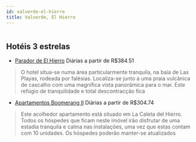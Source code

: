 ```yaml
---
id: valverde-el-hierro
title: Valverde, El Hierro
---
```


<center><img src="http://photos.hotelbeds.com/giata/00/003104/003104a_hb_a_906.jpg" alt="" /></center>


## Hotéis 3 estrelas

-    [Parador de El Hierro](https://www.hurb.com/hoteis/valverde/parador-de-el-hierro-JNP-JP660416?cmp=18055) Diárias a partir de R$384.51
   > O hotel situa-se numa área particularmente tranquila, na baía de Las Playas, rodeada por falésias. Localiza-se junto a uma praia vulcânica de cascalho com uma magnífica vista panorâmica para o mar. Este refúgio de tranquilidade e total descontracção fica 
-    [Apartamentos Boomerang II](https://www.hurb.com/hoteis/valverde/apartamentos-boomerang-ii-JNP-JP558383?cmp=18055) Diárias a partir de R$304.74
   > Este acolhedor apartamento está situado em La Caleta del Hierro. Todos os hóspedes que ficam neste imóvel irão disfrutar de uma estadia tranquila e calma nas instalações, uma vez que estas contam com 10 unidades. Os hóspedes poderão manter-se atualizados 
